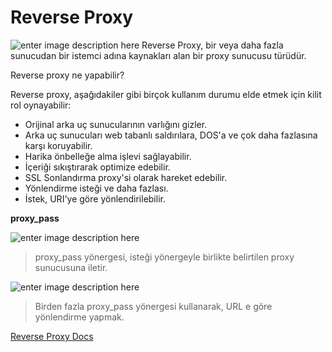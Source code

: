 ﻿# Reverse Proxy

![enter image description here](https://avinetworks.com/wp-content/uploads/2020/01/reverse-proxy-server-diagram_1.png)
Reverse Proxy, bir veya daha fazla sunucudan bir istemci adına kaynakları alan bir proxy sunucusu türüdür.

Reverse proxy ne yapabilir?

Reverse proxy, aşağıdakiler gibi birçok kullanım durumu elde etmek için kilit rol oynayabilir:

 - Orijinal arka uç sunucularının varlığını gizler.
 - Arka uç sunucuları web tabanlı saldırılara, DOS'a ve çok daha fazlasına karşı koruyabilir.
 - Harika önbelleğe alma işlevi sağlayabilir.
 - İçeriği sıkıştırarak optimize edebilir.
 - SSL Sonlandırma proxy'si olarak hareket edebilir.
 - Yönlendirme isteği ve daha fazlası.
 - İstek, URI'ye göre yönlendirilebilir.

**proxy_pass**


![enter image description here](https://i.hizliresim.com/skny7qs.png)

> proxy_pass yönergesi, isteği yönergeyle birlikte belirtilen proxy sunucusuna iletir.

![enter image description here](https://i.hizliresim.com/bizphhy.png)

> Birden fazla proxy_pass yönergesi kullanarak, URL e göre yönlendirme yapmak.

[Reverse Proxy Docs](https://www.imperva.com/learn/performance/reverse-proxy/)

